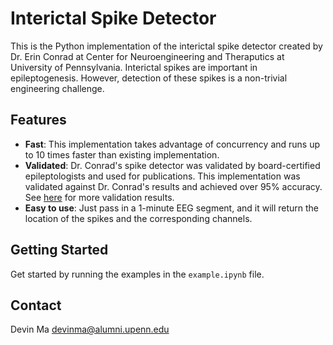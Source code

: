 # Interictal Spike Detector

This is the Python implementation of the interictal spike detector created by Dr. Erin Conrad at Center for Neuroengineering and Theraputics at University of Pennsylvania. Interictal spikes are important in epileptogenesis. However, detection of these spikes is a non-trivial engineering challenge.

## Features

- **Fast**: This implementation takes advantage of concurrency and runs up to 10 times faster than existing implementation.
- **Validated**: Dr. Conrad's spike detector was validated by board-certified epileptologists and used for publications. This implementation was validated against Dr. Conrad's results and achieved over 95% accuracy. See [here]() for more validation results.
- **Easy to use**: Just pass in a 1-minute EEG segment, and it will return the location of the spikes and the corresponding channels.

## Getting Started

Get started by running the examples in the `example.ipynb` file.

## Contact

Devin Ma <devinma@alumni.upenn.edu>
